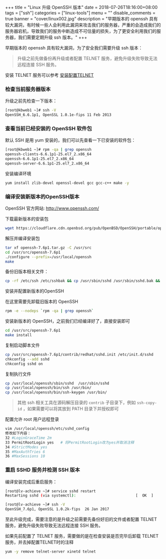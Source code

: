+++
title = "Linux 升级 OpenSSH 版本"
date = 2018-07-26T18:16:00+08:00
tags = ["ssh"]
categories = ["linux-tools"]
menu = ""
disable_comments = true
banner = "cover/linux002.jpg"
description = "早期版本的 openssh 具有较大漏洞，有时候一些人会利用此漏洞来攻击我们的服务器，严重的会造成我们的服务器宕机，导致我们的服务中断造成不可估量的损失，为了更安全利用我们的服务器，我们需要定期升级 ssh 版本。"
+++

早期版本的 openssh 具有较大漏洞，为了安全我们需要升级 ssh 版本：

> 升级之前先做备份再升级或者配置 TELNET 服务，避免升级失败导致无法远程连接 SSH 服务。

安装 TELNET 服务可以参考 [安装配置TELNET](https://yeaheo.com/post/linux-telnet-installation/)

### 检查当前服务器版本

升级之前先检查一下版本：

```bash
[root@kbweb1 ~]# ssh -V
OpenSSH_6.6.1p1, OpenSSL 1.0.1e-fips 11 Feb 2013
```



### 查看当前已经安装的 OpenSSH 软件包

默认 SSH 是用 yum 安装的，我们可以先查看一下已安装的软件包：

```bash
[root@kbweb1 ~]# rpm -qa | grep openssh
openssh-clients-6.6.1p1-25.el7_2.x86_64
openssh-6.6.1p1-25.el7_2.x86_64
openssh-server-6.6.1p1-25.el7_2.x86_64
```


安装编译环境

```bash
yum install zlib-devel openssl-devel gcc gcc-c++ make -y
```

### 编译安装新版本的OpenSSH版本

OpenSSH 官方网站: <http://www.openssh.com/>

下载最新版本的安装包

```bash
wget https://cloudflare.cdn.openbsd.org/pub/OpenBSD/OpenSSH/portable/openssh-7.6p1.tar.gz
```
解压并编译安装包

```bash
tar xf openssh-7.6p1.tar.gz -C /usr/src
cd /usr/src/openssh-7.6p1
./configure --prefix=/usr/local/openssh
make
```
备份旧版本相关文件：

```bash
cp -rf /etc/ssh /etc/sshbak && cp /usr/sbin/sshd /usr/sbin/sshd.bak && cp /usr/bin/ssh /usr/bin/ssh.bak && cp /usr/bin/ssh-keygen /usr/bin/ssh-keygen.bak
```

安装并配置新版本的OpenSSH

在这里需要先卸载旧版本的 OpenSSH

```bash
rpm -e --nodeps `rpm -qa | grep openssh`
```
安装新版本的 OpenSSH，之前我们已经编译好了，直接安装即可

```bash
cd /usr/src/openssh-7.6p1
make install
```
复制启动脚本文件

```bash
cp /usr/src/openssh-7.6p1/contrib/redhat/sshd.init /etc/init.d/sshd
chkconfig --add sshd
chkconfig sshd on
```
复制执行文件

```bash
cp /usr/local/openssh/sbin/sshd  /usr/sbin/sshd
cp /usr/local/openssh/bin/ssh /usr/bin/
cp /usr/local/openssh/bin/ssh-keygen /usr/bin/
```
> 其他 ssh 相关工具在源码解压目录的 `contrib` 子目录下，例如 `ssh-copy-id` ，如果需要可以将其放到 PATH 目录下并授权即可

配置允许 root 用户远程登录

```bash
vim /usr/local/openssh/etc/sshd_config
修改如下内容： 
32 #LoginGraceTime 2m
33 PermitRootLogin yes   # 将PermitRootLogin改为yes并取消注释
34 #StrictModes yes
35 #MaxAuthTries 6
36 #MaxSessions 10
```
### 重启 SSHD 服务并检测 SSH 版本

编译安装完成后重启服务：

```bash
[root@lv-achieve ~]# service sshd restart
Restarting sshd (via systemctl):                           [  OK  ]

[root@lv-achieve ~]# ssh -V
OpenSSH_7.6p1, OpenSSL 1.0.2k-fips  26 Jan 2017
```
至此升级完成，需要注意的是升级之前需要先备份好旧的文件或者配置 TELNET 服务，避免升级失败导致无法远程连接 SSH 服务。

如果先前配置了 TELNET 服务，需要做的是在检查安装是否完毕后卸载 TELNET 服务，并去掉配置TELNET时的注释

```bash
yum -y remove telnet-server xinetd telnet
```


